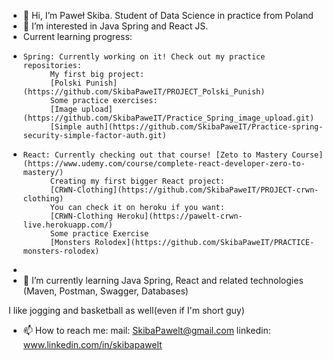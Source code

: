 - 👋 Hi, I’m Paweł Skiba. Student of Data Science in practice from Poland
- 👀 I’m interested in Java Spring and React JS. 
- Current learning progress:
-     Spring: Currently working on it! Check out my practice repositories:   
			My first big project:
			[Polski Punish](https://github.com/SkibaPaweIT/PROJECT_Polski_Punish)
			Some practice exercises:
			[Image upload](https://github.com/SkibaPaweIT/Practice_Spring_image_upload.git)
			[Simple auth](https://github.com/SkibaPaweIT/Practice-spring-security-simple-factor-auth.git)
-     React: Currently checking out that course! [Zeto to Mastery Course](https://www.udemy.com/course/complete-react-developer-zero-to-mastery/)
			Creating my first bigger React project:
			[CRWN-Clothing](https://github.com/SkibaPaweIT/PROJECT-crwn-clothing)
			You can check it on heroku if you want:
			[CRWN-Clothing Heroku](https://pawelt-crwn-live.herokuapp.com/)		
			Some practice Exercise
			[Monsters Rolodex](https://github.com/SkibaPaweIT/PRACTICE-monsters-rolodex)
-     			
- 🌱 I’m currently learning Java Spring, React and related technologies (Maven, Postman, Swagger, Databases)

I like jogging and basketball as well(even if I'm short guy)
- 📫 How to reach me:
  mail: SkibaPawelt@gmail.com
  linkedin: www.linkedin.com/in/skibapawelt
  


<!---
SkibaPaweIT/SkibaPaweIT is a ✨ special ✨ repository because its `README.md` (this file) appears on your GitHub profile.
You can click the Preview link to take a look at your changes.
--->
